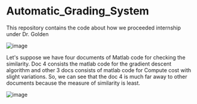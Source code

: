 # Automatic_Grading_System

This repository contains the code about how we proceeded internship under Dr. Golden 

![image](https://user-images.githubusercontent.com/25525725/52167981-84dfb680-26e9-11e9-947a-f79a2e593a6b.png)


Let's suppose we have four documents of Matlab code for checking the similarity. Doc 4 consists the matlab code for the gradient descent algorithm and other 3 docs consists of matlab code for Compute cost with slight variations. So, we can see that the doc 4 is much far away to other documents because the measure of similarity is least. 

![image](https://user-images.githubusercontent.com/25525725/52168029-21a25400-26ea-11e9-8545-12dcb2bbb527.png)








